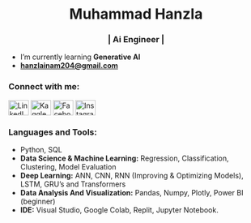 <h1 align="center">Muhammad Hanzla</h1>
<h3 align="center">| Ai Engineer |</h3>

- I’m currently learning **Generative AI**    
- **hanzlainam204@gmail.com**  

<h3 align="left">Connect with me:</h3>
<p align="left">
<a href="https://www.linkedin.com/in/muhammad-hanzla-data-science/" target="blank"><img align="center" src="https://raw.githubusercontent.com/rahuldkjain/github-profile-readme-generator/master/src/images/icons/Social/linked-in-alt.svg" alt="LinkedIn" height="30" width="40" /></a>
<a href="https://www.kaggle.com/work" target="blank"><img align="center" src="https://raw.githubusercontent.com/rahuldkjain/github-profile-readme-generator/master/src/images/icons/Social/kaggle.svg" alt="Kaggle" height="30" width="40" /></a>
<a href="https://www.facebook.com/profile.php?id=61560283996019" target="blank"><img align="center" src="https://raw.githubusercontent.com/rahuldkjain/github-profile-readme-generator/master/src/images/icons/Social/facebook.svg" alt="Facebook" height="30" width="40" /></a>
<a href="https://www.instagram.com/muhammad_hanzla.92372/" target="blank"><img align="center" src="https://raw.githubusercontent.com/rahuldkjain/github-profile-readme-generator/master/src/images/icons/Social/instagram.svg" alt="Instagram" height="30" width="40" /></a>
</p>

<h3 align="left">Languages and Tools:</h3>

- Python, SQL  
- **Data Science & Machine Learning:** Regression, Classification, Clustering, Model
Evaluation
- **Deep Learning:** ANN, CNN, RNN (Improving & Optimizing Models), LSTM, GRU’s
and Transformers
- **Data Analysis And Visualization:** Pandas, Numpy, Plotly, Power BI (beginner)
- **IDE:** Visual Studio, Google Colab, Replit, Jupyter Notebook.
